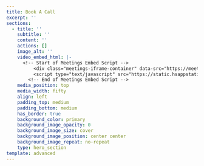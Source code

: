 ```yaml
---
title: Book A Call
excerpt: ''
sections:
  - title: ''
    subtitle: ''
    content: ''
    actions: []
    image_alt: ''
    video_embed_html: |-
      <!-- Start of Meetings Embed Script -->
          <div class="meetings-iframe-container" data-src="https://meetings.hubspot.com/homeservicewhiz?embed=true"></div>
          <script type="text/javascript" src="https://static.hsappstatic.net/MeetingsEmbed/ex/MeetingsEmbedCode.js"></script>
        <!-- End of Meetings Embed Script -->
    media_position: top
    media_width: fifty
    align: left
    padding_top: medium
    padding_bottom: medium
    has_border: true
    background_color: primary
    background_image_opacity: 0
    background_image_size: cover
    background_image_position: center center
    background_image_repeat: no-repeat
    type: hero_section
template: advanced
---
```

